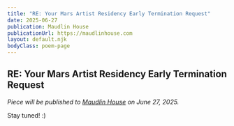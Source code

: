 ```yaml
---
title: "RE: Your Mars Artist Residency Early Termination Request"
date: 2025-06-27
publication: Maudlin House
publicationUrl: https://maudlinhouse.com
layout: default.njk
bodyClass: poem-page
---
```


<div class="essay-content">

## **RE: Your Mars Artist Residency Early Termination Request** 
  
*Piece will be published to [Maudlin House](https://maudlinhouse.com) on June 27, 2025.*

Stay tuned! :)

</div>
